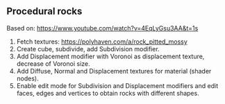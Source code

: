 
## Procedural rocks

Based on: https://www.youtube.com/watch?v=4EqLyGsu3AA&t=1s

1. Fetch textures: https://polyhaven.com/a/rock_pitted_mossy
2. Create cube, subdivide, add Subdivision modifier.
3. Add Displacement modifier with Voronoi as displacement texture, decrease of Voronoi size.
4. Add Diffuse, Normal and Displacement textures for material (shader nodes).
5. Enable edit mode for Subdivision and Displacement modifiers and edit faces, edges and vertices to obtain rocks with different shapes.